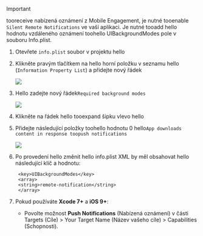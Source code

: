 > [!IMPORTANT]
> tooreceive nabízená oznámení z Mobile Engagement, je nutné tooenable `Silent Remote Notifications` ve vaší aplikaci. Je nutné tooadd hello hodnotu vzdáleného oznámení toohello UIBackgroundModes pole v souboru Info.plist.
> 
> 

1. Otevřete `info.plist` soubor v projektu hello
2. Klikněte pravým tlačítkem na hello horní položku v seznamu hello (`Information Property List`) a přidejte nový řádek
   
    ![](./media/mobile-engagement-ios-silent-push/xcode-plist-add-silent-push1.png)
3. Hello zadejte nový řádek`Required background modes`
   
    ![](./media/mobile-engagement-ios-silent-push/xcode-plist-add-silent-push2.png)
4. Klikněte na řádek hello tooexpand šipku vlevo hello
5. Přidejte následující položky toohello hodnotu 0 hello`App downloads content in response toopush notifications`
   
    ![](./media/mobile-engagement-ios-silent-push/xcode-plist-add-silent-push3.png)
6. Po provedení hello změnit hello info.plist XML by měl obsahovat hello následující klíč a hodnotu:
   
        <key>UIBackgroundModes</key>
        <array>
        <string>remote-notification</string>
        </array>
7. Pokud používáte **Xcode 7+** a **iOS 9+**:
   
   * Povolte možnost **Push Notifications** (Nabízená oznámení) v části Targets (Cíle) > Your Target Name (Název vašeho cíle) > Capabilities (Schopnosti).

